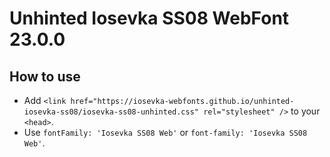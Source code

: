 # Unhinted Iosevka SS08 WebFont 23.0.0

## How to use

- Add `<link href="https://iosevka-webfonts.github.io/unhinted-iosevka-ss08/iosevka-ss08-unhinted.css" rel="stylesheet" />` to your `<head>`.
- Use `fontFamily: 'Iosevka SS08 Web'` or `font-family: 'Iosevka SS08 Web'`.
